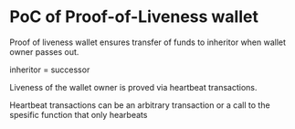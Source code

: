 # PoC of Proof-of-Liveness wallet

Proof of liveness wallet ensures transfer of funds to inheritor when wallet owner passes out.

inheritor = successor

Liveness of the wallet owner is proved via heartbeat transactions.

Heartbeat transactions can be an arbitrary transaction or a call to the spesific function that only hearbeats
